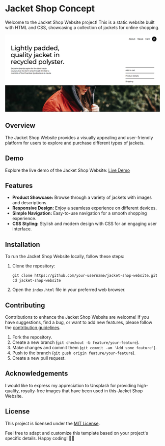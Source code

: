 <h1 id="jacket-shop-concept">Jacket Shop Concept</h1>
<p>Welcome to the Jacket Shop Website project! This is a static website built with HTML and CSS, showcasing a collection of jackets for online shopping.</p>
<p><img src="shop jacket.png" alt="Jacket Shop Website Preview"></p>
<h2 id="overview">Overview</h2>
<p>The Jacket Shop Website provides a visually appealing and user-friendly platform for users to explore and purchase different types of jackets.</p>
<h2 id="demo">Demo</h2>
<p>Explore the live demo of the Jacket Shop Website: <a href="https://your-demo-url.com">Live Demo</a></p>
<h2 id="features">Features</h2>
<ul>
<li><strong>Product Showcase:</strong> Browse through a variety of jackets with images and descriptions.</li>
<li><strong>Responsive Design:</strong> Enjoy a seamless experience on different devices.</li>
<li><strong>Simple Navigation:</strong> Easy-to-use navigation for a smooth shopping experience.</li>
<li><strong>CSS Styling:</strong> Stylish and modern design with CSS for an engaging user interface.</li>
</ul>
<h2 id="installation">Installation</h2>
<p>To run the Jacket Shop Website locally, follow these steps:</p>
<ol>
<li><p>Clone the repository:</p>
<pre><code class="language-bash">git clone https://github.com/your-username/jacket-shop-website.git
cd jacket-shop-website
</code></pre>
</li>
<li><p>Open the <code>index.html</code> file in your preferred web browser.</p>
</li>
</ol>
<h2 id="contributing">Contributing</h2>
<p>Contributions to enhance the Jacket Shop Website are welcome! If you have suggestions, find a bug, or want to add new features, please follow the <a href="CONTRIBUTING.md">contribution guidelines</a>.</p>
<ol>
<li>Fork the repository.</li>
<li>Create a new branch (<code>git checkout -b feature/your-feature</code>).</li>
<li>Make changes and commit them (<code>git commit -am &#39;Add some feature&#39;</code>).</li>
<li>Push to the branch (<code>git push origin feature/your-feature</code>).</li>
<li>Create a new pull request.</li>
</ol>
<h2 id="acknowledgements">Acknowledgements</h2>
<p>I would like to express my appreciation to Unsplash for providing high-quality, royalty-free images that have been used in this Jacket Shop Website.</p>
<h2 id="license">License</h2>
<p>This project is licensed under the <a href="LICENSE">MIT License</a>.</p>
<p>Feel free to adapt and customize this template based on your project&#39;s specific details. Happy coding! 🧥✨</p>

